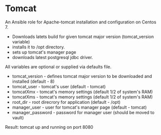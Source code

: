 # Tomcat
An Ansible role for Apache-tomcat installation and configuration on Centos 7.

* Downloads latets build for given tomcat major version (tomcat_version variable)
* installs it to /opt directory.
* sets up tomcat's manager page
* downloads latest postgresql jdbc driver.

All variables are optional or supplied via defaults file.

* tomcat_version - defines tomcat major version to be downloaded and installed (default - 8)
* tomcat_user - tomcat's user (default - tomcat)
* tomcatXmx - tomcat's memory settings (default 1/2 of system's RAM)
* tomcatXms - tomcat's memory settings (default 1/2 of system's RAM)
* root_dir - root direcrory for application (default - /opt)
* manager_user - user for tomcat's manager page (default - tomcat)
* manager_password - password for manager user (should be moved to vault)

Result: tomcat up and running on port 8080
